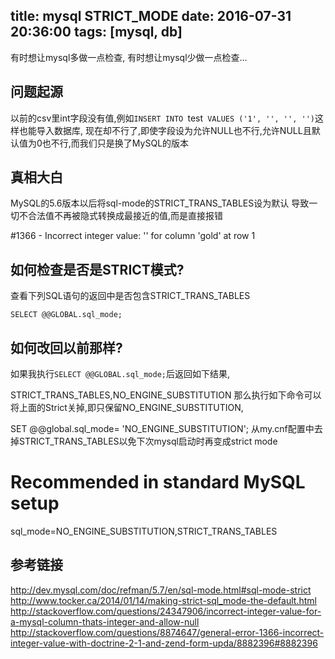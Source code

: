 title: mysql STRICT_MODE
date: 2016-07-31 20:36:00
tags: [mysql, db]
---

有时想让mysql多做一点检查, 有时想让mysql少做一点检查...
<!--more-->

## 问题起源
以前的csv里int字段没有值,例如`INSERT INTO `test` VALUES ('1', '', '', '')`这样也能导入数据库,
现在却不行了,即使字段设为允许NULL也不行,允许NULL且默认值为0也不行,而我们只是换了MySQL的版本

## 真相大白
MySQL的5.6版本以后将sql-mode的STRICT_TRANS_TABLES设为默认
导致一切不合法值不再被隐式转换成最接近的值,而是直接报错

#1366 - Incorrect integer value: '' for column 'gold' at row 1 

## 如何检查是否是STRICT模式?
查看下列SQL语句的返回中是否包含STRICT_TRANS_TABLES
```
SELECT @@GLOBAL.sql_mode;
```

## 如何改回以前那样?
如果我执行`SELECT @@GLOBAL.sql_mode;`后返回如下结果,

STRICT_TRANS_TABLES,NO_ENGINE_SUBSTITUTION
那么执行如下命令可以将上面的Strict关掉,即只保留NO_ENGINE_SUBSTITUTION,

SET @@global.sql_mode= 'NO_ENGINE_SUBSTITUTION';
从my.cnf配置中去掉STRICT_TRANS_TABLES以免下次mysql启动时再变成strict mode

# Recommended in standard MySQL setup
sql_mode=NO_ENGINE_SUBSTITUTION,STRICT_TRANS_TABLES

## 参考链接
http://dev.mysql.com/doc/refman/5.7/en/sql-mode.html#sql-mode-strict
http://www.tocker.ca/2014/01/14/making-strict-sql_mode-the-default.html
http://stackoverflow.com/questions/24347906/incorrect-integer-value-for-a-mysql-column-thats-integer-and-allow-null
http://stackoverflow.com/questions/8874647/general-error-1366-incorrect-integer-value-with-doctrine-2-1-and-zend-form-upda/8882396#8882396

